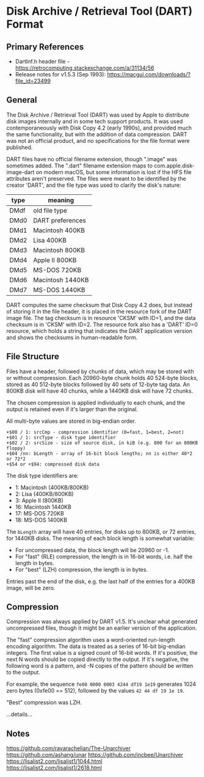 # Disk Archive / Retrieval Tool (DART) Format #

## Primary References ##

 - DartInf.h header file - https://retrocomputing.stackexchange.com/a/31134/56
 - Release notes for v1.5.3 (Sep 1993): https://macgui.com/downloads/?file_id=23499

## General ##

The Disk Archive / Retrieval Tool (DART) was used by Apple to distribute disk images internally
and in some tech support products.  It was used contemporaneously with Disk Copy 4.2 (early 1990s),
and provided much the same functionality, but with the addition of data compression.  DART was
not an official product, and no specifications for the file format were published.

DART files have no official filename extension, though ".image" was sometimes added.  The ".dart"
filename extension maps to com.apple.disk-image-dart on modern macOS, but some information is
lost if the HFS file attributes aren't preserved.  The files were meant to be identified by the
creator 'DART', and the file type was used to clarify the disk's nature:

type | meaning
---- | -------
DMdf | old file type
DMd0 | DART preferences
DMd1 | Macintosh 400KB
DMd2 | Lisa 400KB
DMd3 | Macintosh 800KB
DMd4 | Apple II 800KB
DMd5 | MS-DOS 720KB
DMd6 | Macintosh 1440KB
DMd7 | MS-DOS 1440KB

DART computes the same checksum that Disk Copy 4.2 does, but instead of storing it in the file
header, it is placed in the resource fork of the DART image file.  The tag checksum is in
resource 'CKSM' with ID=1, and the data checksum is in 'CKSM' with ID=2.  The resource fork also
has a 'DART' ID=0 resource, which holds a string that indicates the DART application version and
shows the checksums in human-readable form.

## File Structure ##

Files have a header, followed by chunks of data, which may be stored with or without compression.
Each 20960-byte chunk holds 40 524-byte blocks, stored as 40 512-byte blocks followed by 40 sets
of 12-byte tag data.  An 800KB disk will have 40 chunks, while a 1440KB disk will have 72 chunks.

The chosen compression is applied individually to each chunk, and the output is retained even if
it's larger than the original.

All multi-byte values are stored in big-endian order.

```
+$00 / 1: srcCmp - compression identifier (0=fast, 1=best, 2=not)
+$01 / 1: srcType - disk type identifier
+$02 / 2: srcSize - size of source disk, in kiB (e.g. 800 for an 800KB floppy)
+$04 /nn: bLength - array of 16-bit block lengths; nn is either 40*2 or 72*2
+$54 or +$94: compressed disk data
```

The disk type identifiers are:

 - 1: Macintosh (400KB/800KB)
 - 2: Lisa (400KB/800KB)
 - 3: Apple II (800KB)
 - 16: Macintosh 1440KB
 - 17: MS-DOS 720KB
 - 18: MS-DOS 1400KB

The `bLength` array will have 40 entries, for disks up to 800KB, or 72 entries, for 1440KB disks.
The meaning of each block length is somewhat variable:

 - For uncompressed data, the block length will be 20960 or -1.
 - For "fast" (RLE) compression, the length is in 16-bit words, i.e. half the length in bytes.
 - For "best" (LZH) compression, the length is in bytes.

Entries past the end of the disk, e.g. the last half of the entries for a 400KB image, will be
zero.

## Compression ##

Compression was always applied by DART v1.5.  It's unclear what generated uncompressed files,
though it might be an earlier version of the application.

The "fast" compression algorithm uses a word-oriented run-length encoding algorithm.  The data is
treated as a series of 16-bit big-endian integers.  The first value is a signed count of 16-bit
words.  If it's positive, the next N words should be copied directly to the output.  If it's
negative, the following word is a pattern, and -N copies of the pattern should be written to the
output.

For example, the sequence `fe00 0000 0003 4244 df19 1e19` generates 1024 zero bytes (0xfe00 == 512),
followed by the values `42 44 df 19 1e 19`.

"Best" compression was LZH.

  ...details...


## Notes ##

https://github.com/rayarachelian/The-Unarchiver
https://github.com/ashang/unar
https://github.com/incbee/Unarchiver
https://lisalist2.com/lisalist1/1044.html
https://lisalist2.com/lisalist1/2618.html
